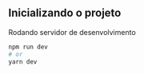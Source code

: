 ## Inicializando o projeto

Rodando servidor de desenvolvimento

```bash
npm run dev
# or
yarn dev
```

